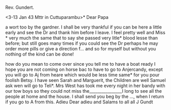 Rev. Gundert.

 <3-13 Jan 43 Mttr in Cuttuparambu>*
Dear Papa

a wort too by the gardner. I shall be very thankful if you can be here a little early and see the Dr and thank him before I leave. I feel pretty well and Miss <Marg Will>* very much the same that to say she passed very litle* blood lesse than before; but still goes many times if you could see the Dr perhaps he may order more pills or give a direction f... and so for myself but without you nothing of the kind can be done!

how do you mean to come over since you tell me to have a boat ready I hope you are not coming on horse bac to have to go to Anjercandy, except you will go to Aj from heare which would be less time same* for you pour foolish Betsy. I have seen Sarah and Marguerit, the Children are well Samuel ask wen will go to Teli*. Mrs West has took me every night in her bandy with our tow boys so they could not miss the________________I long to see all the people at home and the house. I shall send you beg by the ..., when I return if you go to A from this.
Adieu Dear adieu and Salams to all all
 J Gundt

